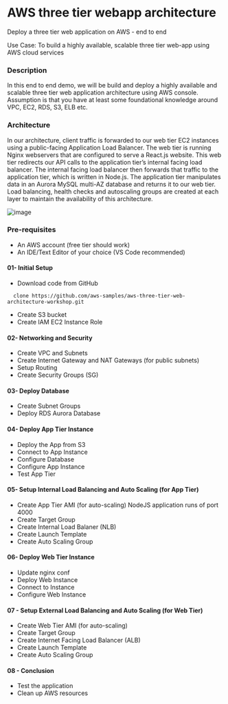 # AWS three tier webapp architecture
Deploy a three tier web application on AWS - end to end

Use Case: To build a highly available, scalable three tier web-app using AWS cloud services

### Description

In this end to end demo, we will be build and deploy a highly available and scalable three tier web  application architecture using AWS console. Assumption is that you have at least some foundational knowledge around VPC, EC2, RDS, S3, ELB etc.


### Architecture 

In our architecture, client traffic is forwarded to our web tier EC2 instances using a public-facing Application Load Balancer. The web tier is running Nginx webservers that are configured to serve a React.js website. This web tier redirects our API calls to the application tier’s internal facing load balancer. The internal facing load balancer then forwards that traffic to the application tier, which is written in Node.js. The application tier manipulates data in an Aurora MySQL multi-AZ database and returns it to our web tier. Load balancing, health checks and autoscaling groups are created at each layer to maintain the availability of this architecture.

![image](https://github.com/amazinglyaws/aws-three-tier-webapp-architecture/assets/133778900/51d3f4c1-7731-4620-a164-7e982739efaf)


### Pre-requisites
- An AWS account (free tier should work)
- An IDE/Text Editor of your choice (VS Code recommended)
  
#### 01- Initial Setup
- Download code from GitHub
```
  clone https://github.com/aws-samples/aws-three-tier-web-architecture-workshop.git
```
- Create S3 bucket
- Create IAM EC2 Instance Role

#### 02- Networking and Security
- Create VPC and Subnets
- Create Internet Gateway and NAT Gateways (for public subnets)
- Setup Routing
- Create Security Groups (SG)

#### 03- Deploy Database
- Create Subnet Groups
- Deploy RDS Aurora Database

#### 04- Deploy App Tier Instance
- Deploy the App from S3
- Connect to App Instance
- Configure Database
- Configure App Instance
- Test App Tier

#### 05- Setup Internal Load Balancing and Auto Scaling (for App Tier)
- Create App Tier AMI (for auto-scaling)
  NodeJS application runs of port 4000
- Create Target Group
- Create Internal Load Balaner (NLB)
- Create Launch Template
- Create Auto Scaling Group

#### 06- Deploy Web Tier Instance
- Update nginx conf
- Deploy Web Instance
- Connect to Instance
- Configure Web Instance

#### 07 - Setup External Load Balancing and Auto Scaling (for Web Tier)
- Create Web Tier AMI (for auto-scaling)
- Create Target Group
- Create Internet Facing Load Balancer (ALB)
- Create Launch Template
- Create Auto Scaling Group

#### 08 - Conclusion
- Test the application
- Clean up AWS resources
